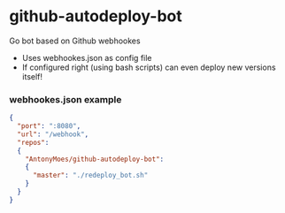 # github-autodeploy-bot
Go bot based on Github webhookes

- Uses webhookes.json as config file
- If configured right (using bash scripts) can even deploy new versions itself!

### webhookes.json example


```json
{
  "port": ":8080",
  "url": "/webhook",
  "repos":
  {
    "AntonyMoes/github-autodeploy-bot":
    {
      "master": "./redeploy_bot.sh"
    }
  }
}
```